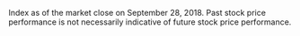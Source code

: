 Index as of the market close on September 28, 2018. Past stock price performance is not necessarily indicative of future stock
price performance.